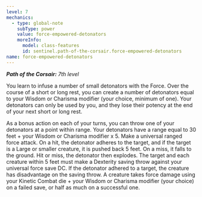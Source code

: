 ```yaml
---
level: 7
mechanics:
  - type: global-note
    subType: power
    value: force-empowered-detonators
    moreInfo:
      model: class-features
      id: sentinel.path-of-the-corsair.force-empowered-detonators
name: force-empowered-detonators
---
```

_**Path of the Corsair:** 7th level_
You learn to infuse a number of small detonators with the Force. Over the course of a short or long rest, you can create a number of detonators equal to your Wisdom or Charisma modifier (your choice, minimum of one). Your detonators can only be used by you, and they lose their potency at the end of your next short or long rest.
As a bonus action on each of your turns, you can throw one of your detonators at a point within range. Your detonators have a range equal to 30 feet + your Wisdom or Charisma modifier x 5. Make a universal ranged force attack. On a hit, the detonator adheres to the target, and if the target is a Large or smaller creature, it is pushed back 5 feet. On a miss, it falls to the ground. Hit or miss, the detonator then explodes. The target and each creature within 5 feet must make a Dexterity saving throw against your universal force save DC. If the detonator adhered to a target, the creature has disadvantage on the saving throw. A creature takes force damage using your Kinetic Combat die + your Wisdom or Charisma modifier (your choice) on a failed save, or half as much on a successful one.